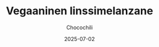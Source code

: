 ---
title: "Vegaaninen linssimelanzane"
image: "https://vegaanibotti.lauravuo.me/2025/07/2025-07-02_small.png"
date: 2025-07-02
receipt_url: "https://chocochili.net/2020/02/vegaaninen-linssimelanzane/"
author: "Chocochili"
---